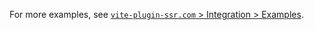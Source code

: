 For more examples, see [`vite-plugin-ssr.com` > Integration > Examples](https://vite-plugin-ssr.com/integration#examples).
